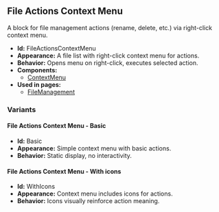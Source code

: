 ## File Actions Context Menu
A block for file management actions (rename, delete, etc.) via right-click context menu.
- **Id:** FileActionsContextMenu
- **Appearance:** A file list with right-click context menu for actions.
- **Behavior:** Opens menu on right-click, executes selected action.
- **Components:**
  - [ContextMenu](../components/ContextMenu.md)
- **Used in pages:**
  - [FileManagement](../pages/FileManagement.md)
### Variants
#### File Actions Context Menu - **Basic**
- **Id:** Basic
- **Appearance:** Simple context menu with basic actions.
- **Behavior:** Static display, no interactivity.
#### File Actions Context Menu - **With icons**
- **Id:** WithIcons
- **Appearance:** Context menu includes icons for actions.
- **Behavior:** Icons visually reinforce action meaning.
